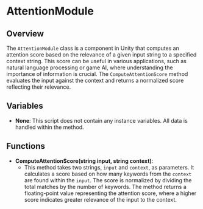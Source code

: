 # AttentionModule

## Overview
The `AttentionModule` class is a component in Unity that computes an attention score based on the relevance of a given input string to a specified context string. This score can be useful in various applications, such as natural language processing or game AI, where understanding the importance of information is crucial. The `ComputeAttentionScore` method evaluates the input against the context and returns a normalized score reflecting their relevance.

## Variables
- **None**: This script does not contain any instance variables. All data is handled within the method.

## Functions
- **ComputeAttentionScore(string input, string context)**: 
  - This method takes two strings, `input` and `context`, as parameters. It calculates a score based on how many keywords from the `context` are found within the `input`. The score is normalized by dividing the total matches by the number of keywords. The method returns a floating-point value representing the attention score, where a higher score indicates greater relevance of the input to the context.